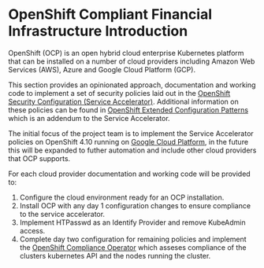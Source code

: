 # OpenShift Compliant Financial Infrastructure Introduction

OpenShift (OCP) is an open hybrid cloud enterprise Kubernetes platform that can be installed on a number of cloud providers including Amazon Web Services (AWS), Azure and Google Cloud Platform (GCP).

This section provides an opinionated approach, documentation and working code to implement a set of security policies laid out in the [OpenShift Security Configuration (Service Accelerator)](accelerators/kubernetes/ocp/sat_rh_ocp.adoc).
Additional information on these policies can be found in [OpenShift Extended Configuration Patterns](accelerators/kubernetes/ocp/expanded-sec-details.adoc) which is an addendum to the Service Accelerator.

The initial focus of the project team is to implement the Service Accelerator policies on OpenShift 4.10 running on [Google Cloud Platform](accelerators/kubernetes/ocp/gcp), in the future this will be expanded to futher automation and include other cloud providers that OCP supports. 

For each cloud provider documentation and working code will be provided to:

1. Configure the cloud environment ready for an OCP installation.
2. Install OCP with any day 1 configuration changes to ensure compliance to the service accelerator.
3. Implement HTPasswd as an Identify Provider and remove KubeAdmin access.
3. Complete day two configuration for remaining policies and implement the [OpenShift Compliance Operator](https://docs.openshift.com/container-platform/4.10/security/compliance_operator/compliance-operator-understanding.html#understanding-compliance-operator) which asseses compliance of the clusters kubernetes API and the nodes running the cluster. 

